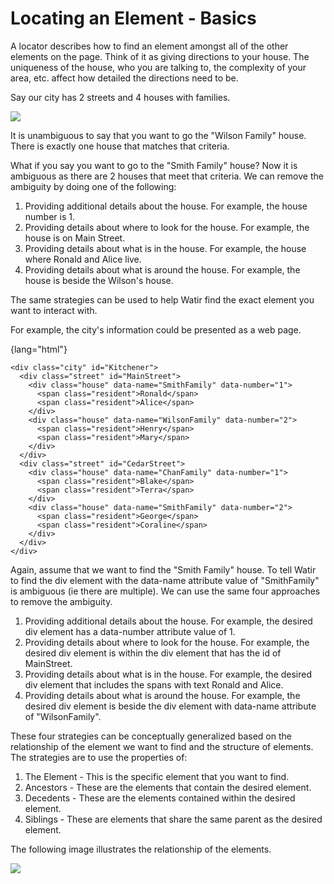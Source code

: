 # Locating an Element - Basics

A locator describes how to find an element amongst all of the other elements on the page. Think of it as giving directions to your house. The uniqueness of the house, who you are talking to, the complexity of your area, etc. affect how detailed the directions need to be.

Say our city has 2 streets and 4 houses with families. 

![](images/locatorstrategies-houses.png)

It is unambiguous to say that you want to go the "Wilson Family" house. There is exactly one house that matches that criteria.

What if you say you want to go to the "Smith Family" house? Now it is ambiguous as there are 2 houses that meet that criteria. We can remove the ambiguity by doing one of the following: 

  1. Providing additional details about the house. For example, the house number is 1.
  2. Providing details about where to look for the house. For example, the house is on Main Street.
  3. Providing details about what is in the house. For example, the house where Ronald and Alice live.
  4. Providing details about what is around the house. For example, the house is beside the Wilson's house.

The same strategies can be used to help Watir find the exact element you want to interact with.

For example, the city's information could be presented as a web page.

{lang="html"}
~~~~~~~~
<div class="city" id="Kitchener">
  <div class="street" id="MainStreet"> 
    <div class="house" data-name="SmithFamily" data-number="1"> 
      <span class="resident">Ronald</span>
      <span class="resident">Alice</span> 
    </div>
    <div class="house" data-name="WilsonFamily" data-number="2">
      <span class="resident">Henry</span>
      <span class="resident">Mary</span>
    </div>
  </div>
  <div class="street" id="CedarStreet">
    <div class="house" data-name="ChanFamily" data-number="1">
      <span class="resident">Blake</span>
      <span class="resident">Terra</span>
    </div> 
    <div class="house" data-name="SmithFamily" data-number="2"> 
      <span class="resident">George</span> 
      <span class="resident">Coraline</span>
    </div> 
  </div>
</div> 
~~~~~~~~

Again, assume that we want to find the "Smith Family" house. To tell Watir to find the div element with the data-name attribute value of "SmithFamily" is ambiguous (ie there are multiple). We can use the same four approaches to remove the ambiguity. 

  1. Providing additional details about the house. For example, the desired div element has a data-number attribute value of 1.
  2. Providing details about where to look for the house. For example, the desired div element is within the div element that has the id of MainStreet.
  3. Providing details about what is in the house. For example, the desired div element that includes the spans with text Ronald and Alice.
  4. Providing details about what is around the house. For example, the desired div element is beside the div element with data-name attribute of "WilsonFamily".

These four strategies can be conceptually generalized based on the relationship of the element we want to find and the structure of elements. The strategies are to use the properties of: 

  1. The Element - This is the specific element that you want to find.
  2. Ancestors - These are the elements that contain the desired element.
  3. Decedents - These are the elements contained within the desired element.
  4. Siblings - These are elements that share the same parent as the desired element.

The following image illustrates the relationship of the elements. 

![](images/city-elementrelationship.png)
